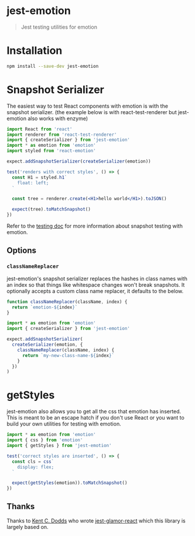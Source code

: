 # jest-emotion

> Jest testing utilities for emotion

# Installation

```bash
npm install --save-dev jest-emotion
```

# Snapshot Serializer

The easiest way to test React components with emotion is with the snapshot serializer. (the example below is with react-test-renderer but jest-emotion also works with enzyme)

```jsx
import React from 'react'
import renderer from 'react-test-renderer'
import { createSerializer } from 'jest-emotion'
import * as emotion from 'emotion'
import styled from 'react-emotion'

expect.addSnapshotSerializer(createSerializer(emotion))

test('renders with correct styles', () => {
  const H1 = styled.h1`
    float: left;
  `

  const tree = renderer.create(<H1>hello world</H1>).toJSON()

  expect(tree).toMatchSnapshot()
})
```

Refer to the [testing doc](https://github.com/emotion-js/emotion/blob/master/docs/testing.md) for more information about snapshot testing with emotion.

## Options

### `classNameReplacer`

jest-emotion's snapshot serializer replaces the hashes in class names with an index so that things like whitespace changes won't break snapshots. It optionally accepts a custom class name replacer, it defaults to the below.

```jsx
function classNameReplacer(className, index) {
  return `emotion-${index}`
}
```
```jsx
import * as emotion from 'emotion'
import { createSerializer } from 'jest-emotion'

expect.addSnapshotSerializer(
  createSerializer(emotion, {
    classNameReplacer(className, index) {
      return `my-new-class-name-${index}`
    }
  })
)
```
# getStyles

jest-emotion also allows you to get all the css that emotion has inserted. This is meant to be an escape hatch if you don't use React or you want to build your own utilities for testing with emotion.

```jsx
import * as emotion from 'emotion'
import { css } from 'emotion'
import { getStyles } from 'jest-emotion'

test('correct styles are inserted', () => {
  const cls = css`
    display: flex;
  `

  expect(getStyles(emotion)).toMatchSnapshot()
})
```

## Thanks

Thanks to [Kent C. Dodds](https://twitter.com/kentcdodds) who wrote [jest-glamor-react](https://github.com/kentcdodds/jest-glamor-react) which this library is largely based on.